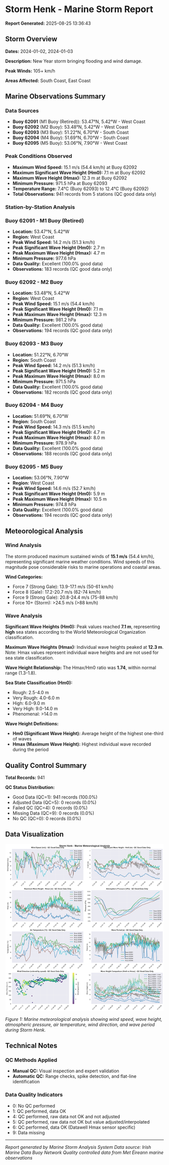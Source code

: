 # Storm Henk - Marine Storm Report

**Report Generated:** 2025-08-25 13:36:43

## Storm Overview

**Dates:** 2024-01-02, 2024-01-03

**Description:** New Year storm bringing flooding and wind damage.

**Peak Winds:** 105+ km/h

**Areas Affected:** South Coast, East Coast

## Marine Observations Summary

### Data Sources
- **Buoy 62091** (M1 Buoy (Retired)): 53.47°N, 5.42°W - West Coast
- **Buoy 62092** (M2 Buoy): 53.48°N, 5.42°W - West Coast
- **Buoy 62093** (M3 Buoy): 51.22°N, 6.70°W - South Coast
- **Buoy 62094** (M4 Buoy): 51.69°N, 6.70°W - South Coast
- **Buoy 62095** (M5 Buoy): 53.06°N, 7.90°W - West Coast

### Peak Conditions Observed

- **Maximum Wind Speed:** 15.1 m/s (54.4 km/h) at Buoy 62092
- **Maximum Significant Wave Height (Hm0):** 7.1 m at Buoy 62092
- **Maximum Wave Height (Hmax):** 12.3 m at Buoy 62092
- **Minimum Pressure:** 971.5 hPa at Buoy 62093
- **Temperature Range:** 7.4°C (Buoy 62093) to 12.4°C (Buoy 62092)
- **Total Observations:** 941 records from 5 stations (QC good data only)


### Station-by-Station Analysis

### Buoy 62091 - M1 Buoy (Retired)
- **Location:** 53.47°N, 5.42°W
- **Region:** West Coast
- **Peak Wind Speed:** 14.2 m/s (51.3 km/h)
- **Peak Significant Wave Height (Hm0):** 2.7 m  
- **Peak Maximum Wave Height (Hmax):** 4.7 m
- **Minimum Pressure:** 977.6 hPa
- **Data Quality:** Excellent (100.0% good data)
- **Observations:** 183 records (QC good data only)


### Buoy 62092 - M2 Buoy
- **Location:** 53.48°N, 5.42°W
- **Region:** West Coast
- **Peak Wind Speed:** 15.1 m/s (54.4 km/h)
- **Peak Significant Wave Height (Hm0):** 7.1 m  
- **Peak Maximum Wave Height (Hmax):** 12.3 m
- **Minimum Pressure:** 981.2 hPa
- **Data Quality:** Excellent (100.0% good data)
- **Observations:** 194 records (QC good data only)


### Buoy 62093 - M3 Buoy
- **Location:** 51.22°N, 6.70°W
- **Region:** South Coast
- **Peak Wind Speed:** 14.2 m/s (51.3 km/h)
- **Peak Significant Wave Height (Hm0):** 5.2 m  
- **Peak Maximum Wave Height (Hmax):** 8.0 m
- **Minimum Pressure:** 971.5 hPa
- **Data Quality:** Excellent (100.0% good data)
- **Observations:** 182 records (QC good data only)


### Buoy 62094 - M4 Buoy
- **Location:** 51.69°N, 6.70°W
- **Region:** South Coast
- **Peak Wind Speed:** 14.3 m/s (51.5 km/h)
- **Peak Significant Wave Height (Hm0):** 4.7 m  
- **Peak Maximum Wave Height (Hmax):** 8.0 m
- **Minimum Pressure:** 978.9 hPa
- **Data Quality:** Excellent (100.0% good data)
- **Observations:** 188 records (QC good data only)


### Buoy 62095 - M5 Buoy
- **Location:** 53.06°N, 7.90°W
- **Region:** West Coast
- **Peak Wind Speed:** 14.6 m/s (52.7 km/h)
- **Peak Significant Wave Height (Hm0):** 5.9 m  
- **Peak Maximum Wave Height (Hmax):** 10.5 m
- **Minimum Pressure:** 974.8 hPa
- **Data Quality:** Excellent (100.0% good data)
- **Observations:** 194 records (QC good data only)


## Meteorological Analysis

### Wind Analysis

The storm produced maximum sustained winds of **15.1 m/s** (54.4 km/h), representing significant marine weather conditions. Wind speeds of this magnitude pose considerable risks to marine operations and coastal areas.

**Wind Categories:**
- Force 7 (Strong Gale): 13.9-17.1 m/s (50-61 km/h)
- Force 8 (Gale): 17.2-20.7 m/s (62-74 km/h)  
- Force 9 (Strong Gale): 20.8-24.4 m/s (75-88 km/h)
- Force 10+ (Storm): >24.5 m/s (>88 km/h)


### Wave Analysis  

**Significant Wave Heights (Hm0):** Peak values reached **7.1 m**, representing **high** sea states according to the World Meteorological Organization classification.

**Maximum Wave Heights (Hmax):** Individual wave heights peaked at **12.3 m**. Note: Hmax values represent individual wave heights and are not used for sea state classification.

**Wave Height Relationship:** The Hmax/Hm0 ratio was **1.74**, within normal range (1.3-1.8).

**Sea State Classification (Hm0):**
- Rough: 2.5-4.0 m
- Very Rough: 4.0-6.0 m
- High: 6.0-9.0 m
- Very High: 9.0-14.0 m
- Phenomenal: >14.0 m

**Wave Height Definitions:**
- **Hm0 (Significant Wave Height):** Average height of the highest one-third of waves
- **Hmax (Maximum Wave Height):** Highest individual wave recorded during the period


## Quality Control Summary

**Total Records:** 941

**QC Status Distribution:**
- Good Data (QC=1): 941 records (100.0%)
- Adjusted Data (QC=5): 0 records (0.0%)
- Failed QC (QC=4): 0 records (0.0%)
- Missing Data (QC=9): 0 records (0.0%)
- No QC (QC=0): 0 records (0.0%)


## Data Visualization

![Storm Overview](Storm_Henk_overview.png)

*Figure 1: Marine meteorological analysis showing wind speed, wave height, atmospheric pressure, air temperature, wind direction, and wave period during Storm Henk.*

## Technical Notes

### QC Methods Applied
- **Manual QC:** Visual inspection and expert validation
- **Automatic QC:** Range checks, spike detection, and flat-line identification

### Data Quality Indicators
- 0: No QC performed
- 1: QC performed, data OK
- 4: QC performed, raw data not OK and not adjusted
- 5: QC performed, raw data not OK but value adjusted/interpolated
- 6: QC performed, data OK (Datawell Hmax sensor specific)
- 9: Data missing

---

*Report generated by Marine Storm Analysis System*
*Data source: Irish Marine Data Buoy Network*
*Quality controlled data from Met Éireann marine observations*
